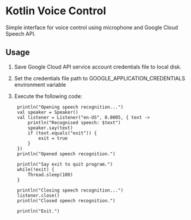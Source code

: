 # Kotlin Voice Control

Simple interface for voice control using microphone and Google Cloud Speech API.

## Usage

1) Save Google Cloud API service account credentials file to local disk.
2) Set the credentials file path to GOOGLE_APPLICATION_CREDENTIALS environment variable 
3) Execute the following code:

        println("Opening speech recognition...")
        val speaker = Speaker()
        val listener = Listener("en-US", 0.0005, { text ->
            println("Recognised speech: $text")
            speaker.say(text)
            if (text.equals("exit")) {
                exit = true
            }
        })
        println("Opened speech recognition.")

        println("Say exit to quit program.")
        while(!exit) {
            Thread.sleep(100)
        }

        println("Closing speech recognition...")
        listener.close()
        println("Closed speech recognition.")

        println("Exit.")
        